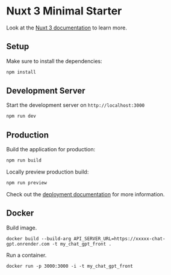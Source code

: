 # Nuxt 3 Minimal Starter

Look at the [Nuxt 3 documentation](https://nuxt.com/docs/getting-started/introduction) to learn more.

## Setup

Make sure to install the dependencies:

```bash
npm install
```

## Development Server

Start the development server on `http://localhost:3000`

```bash
npm run dev
```

## Production

Build the application for production:

```bash
npm run build
```

Locally preview production build:

```bash
npm run preview
```

Check out the [deployment documentation](https://nuxt.com/docs/getting-started/deployment) for more information.

## Docker
Build image.
```
docker build --build-arg API_SERVER_URL=https://xxxxx-chat-gpt.onrender.com -t my_chat_gpt_front .
```

Run a container.
```
docker run -p 3000:3000 -i -t my_chat_gpt_front
```